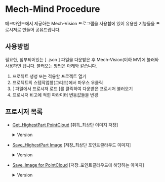 # Mech-Mind Procedure

메크마인드에서 제공하는 Mech-Vision 프로그램을 사용함에 있어 유용한 기능들을 프로시저로 만들어 공유드립니다.


## 사용방법

필요한, 첨부되어있는 [ .json ] 파일을 다운받은 후 Mech-Vision(이하 MV)에 불러와 사용하면 됩니다.
불러오는 방법은 아래와 같습니다.
1. 프로젝트 생성 또는 적용할 프로젝트 열기
2. 프로젝트의 스텝작업창(그리드)에서 마우스 우클릭
3. [ 파일에서 프로시저 로드 ]를 클릭하여 다운받은 프로시저 불러오기
4. 프로시저 비고에 적힌 파라미터 변동값들을 변경


## 프로시저 목록  
<!-- Get_HighestPart PointCloud[취득_최상단 이미지 저장] -->
 - [Get_HighestPart PointCloud](https://github.com/KimJihun-1315/MM_Solution/blob/main/HighestPart_Image_Save.json)
 [취득_최상단 이미지 저장]
    <details>
    <summary>Version</summary>
    
    ### 1.0.0
    프로시저 생성

    </details>


<!-- Save_HighestPart Image[저장_최상단 포인트클라우드 이미지] -->
 - [Save_HighestPart Image](https://github.com/KimJihun-1315/MM_Solution/blob/main/HighestPart_Image_Save.json)
 [저장_최상단 포인트클라우드 이미지]
    <details>
    <summary>Version</summary>

    ### 1.0.0
    프로시저 생성

    </details>


<!-- Save_Image for PointCloud[저장_포인트클라우드에 해당하는 이미지] -->
 - [Save_Image for PointCloud](https://github.com/KimJihun-1315/MM_Solution/blob/main/HighestPart_Image_Save.json)
[저장_포인트클라우드에 해당하는 이미지]
    <details>
    <summary>Version</summary>
    
    ### 1.0.0
    프로시저 생성

    </details>
